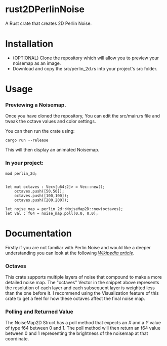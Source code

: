 # rust2DPerlinNoise
A Rust crate that creates 2D Perlin Noise.

# Installation

* (OPTIONAL) Clone the repository which will allow you to preview your noisemap as an image.
* Download and copy the src/perlin_2d.rs into your project's src folder.

# Usage

### Previewing a Noisemap.

Once you have cloned the repository, You can edit the src/main.rs file and tweak the octave values and
color settings. 

You can then run the crate using: 
~~~
cargo run --release
~~~

This will then display an animated Noisemap.



### In your project:
~~~
mod perlin_2d;


let mut octaves : Vec<[u64;2]> = Vec::new();
    octaves.push([50,50]);
    octaves.push([100,100]);
    octaves.push([200,200]);
    
let noise_map = perlin_2d::NoiseMap2D::new(octaves);
let val : f64 = noise_map.poll(0.0, 0.0);

~~~

# Documentation

Firstly if you are not familiar with Perlin Noise and would like a deeper understanding
you can look at the following *[Wikipedia article](https://en.wikipedia.org/wiki/Perlin_noise)*.

### Octaves
This crate supports multiple layers of noise that compound to make a more detailed noise map.
The "octaves" Vector in the snippet above represents the resolution of each layer and each subsequent
layer is weighted less than the one before it. I recommend using the Visualization feature of this crate
to get a feel for how these octaves affect the final noise map.

### Polling and Returned Value
The NoiseMap2D Struct has a poll method that expects an *X* and a *Y* value of type f64 between 0 and 1.
The poll method will then return an f64 value between 0 and 1 representing the brightness of the noisemap at that coordinate.

